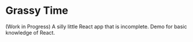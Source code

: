 # Grassy Time

(Work in Progress)
A silly little React app that is incomplete. Demo for basic knowledge of React. 